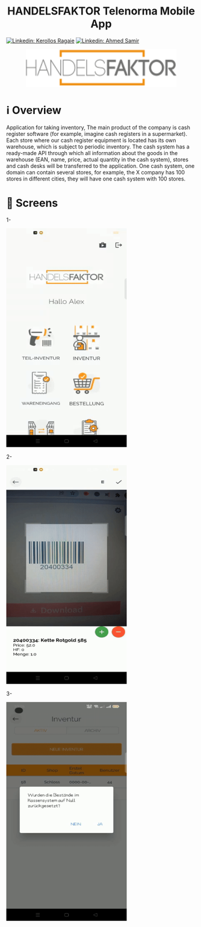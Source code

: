 <h1 align="center">
HANDELSFAKTOR Telenorma Mobile App
</h1>

[![Linkedin: Kerollos Ragaie](https://img.shields.io/badge/-kerollosragaie-blue?style=flat-square&logo=Linkedin&logoColor=white&link=https://www.linkedin.com/in/kerollos-ragaie-youssef-b9529aa6/)](https://www.linkedin.com/in/kerollos-ragaie/)
[![Linkedin: Ahmed Samir](https://img.shields.io/badge/-ahmedsamir-blue?style=flat-square&logo=Linkedin&logoColor=white&link=https://www.linkedin.com/in/kerollos-ragaie-youssef-b9529aa6/)](https://www.linkedin.com/in/ahmed-samir-8a7988169/)

<p align="center">
    <img src="assets/hf_logo.svg" width="400" height="100">
</p>

# ℹ️ Overview
Application for taking inventory, The main product of the company is cash register software (for example, imagine cash registers in a supermarket). Each store where our cash register equipment is located has its own warehouse, which is subject to periodic inventory.
The cash system has a ready-made API through which all information about the goods in the warehouse (EAN, name, price, actual quantity in the cash system), stores and cash desks will be transferred to the application.
One cash system, one domain can contain several stores, for example, the X company has 100 stores in different cities, they will have one cash system with 100 stores.

# :iphone: Screens
1-

<img src="images/part_1.gif" width="320" height="580"/>

2-

<img src="images/part_2.gif" width="320" height="580"/>

3-

<img src="images/part_3.gif" width="320" height="580"/>

